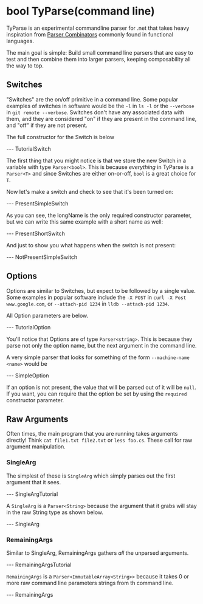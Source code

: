 # bool TyParse(command line)

TyParse is an experimental commandline parser for .net that takes heavy inspiration from
[Parser Combinators](http://www.cs.nott.ac.uk/~pszgmh/monparsing.pdf) commonly found in functional languages.

The main goal is simple: Build small command line parsers that are easy to test and then combine them into
larger parsers, keeping composability all the way to top.

## Switches

"Switches" are the on/off primitive in a command line.  Some popular examples of switches in software
would be the `-l` in `ls -l` or the `--verbose` in `git remote --verbose`.  Switches don't have any associated
data with them, and they are considered "on" if they are present in the command line, and "off" if they
are not present.

The full constructor for the Switch is below

--- TutorialSwitch

The first thing that you might notice is that we store the new Switch in a variable with type `Parser<bool>`.
This is because *everything* in TyParse is a `Parser<T>` and since Switches are either on-or-off, `bool` is a
great choice for `T`.

Now let's make a switch and check to see that it's been turned on:

--- PresentSimpleSwitch

As you can see, the longName is the only required constructor parameter, but we can write this same example
with a short name as well:

--- PresentShortSwitch

And just to show you what happens when the switch is not present:

--- NotPresentSimpleSwitch

## Options

Options are similar to Switches, but expect to be followed by a single value.  Some examples in popular software
include the `-X POST` in `curl -X Post www.google.com`, or `--attach-pid 1234` in `lldb --attach-pid 1234`.

All Option parameters are below.

--- TutorialOption

You'll notice that Options are of type `Parser<string>`.  This is because they parse not only the option name,
but the next argument in the command line.

A very simple parser that looks for something of the form `--machine-name <name>` would be

--- SimpleOption

If an option is not present, the value that will be parsed out of it will be `null`.  If you want, you can require
that the option be set by using the `required` constructor parameter.

## Raw Arguments
Often times, the main program that you are running takes arguments directly!  Think `cat file1.txt file2.txt` or
`less foo.cs`.  These call for raw argument manipulation.

### SingleArg
The simplest of these is `SingleArg` which simply parses out the first argument that it sees.

--- SingleArgTutorial

A `SingleArg` is a `Parser<String>` because the argument that it grabs will stay in the raw String type
as shown below.

--- SingleArg

### RemainingArgs

Similar to SingleArg, RemainingArgs gathers *all* the unparsed arguments.

--- RemainingArgsTutorial

`RemainingArgs` is a `Parser<ImmutableArray<String>>` because it takes 0 or more raw command line
parameters strings from th command line.

--- RemainingArgs
